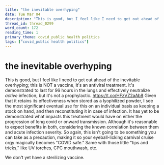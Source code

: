 ```yaml
---
title: "the inevitable overhyping"
date: Tue Mar 04
description: "This is good, but I feel like I need to get out ahead of the inevitable overhyping; this is NOT a vaccine, it's an antiviral treatment."
thread_id: thread_0299
word_count: 172
reading_time: 1
primary_theme: covid_public health politics
tags: ["covid_public health politics"]
---
```


# the inevitable overhyping

This is good, but I feel like I need to get out ahead of the inevitable overhyping; this is NOT a vaccine, it's an antiviral treatment. It's demonstrated to last for 96 hours in the lungs and effectively neutralize *active* infection, but it's not a prophylactic. https://t.co/HFzVZ2aAb8 Given that it retains its effectiveness when stored as a lyophilized powder, I see the most significant eventual use for this on an individual basis as keeping a stock on hand, and then reconstituting it in case of infection. It has yet to be demonstrated what impacts this treatment would have on either the progression of long covid or onward transmission. Although it's reasonable to expect benefits in both, considering the known correlation between them and acute infection severity. So again, this isn't going to be something you can take as a precaution, making it so your eyeball-licking carnival cruise orgy magically becomes "COVID safe." Same with those little "tips and tricks," like UV torches, CPC mouthwash, etc.

We don't yet have a sterilizing vaccine.